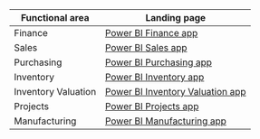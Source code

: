 | Functional area      | Landing page                 |
|----------------------| ---------------------------- |
| Finance              | [Power BI Finance app](../finance-powerbi-app.md) |
| Sales                | [Power BI Sales app](../sales-powerbi-app.md) |
| Purchasing           | [Power BI Purchasing app](../purchases-powerbi-app.md) |
| Inventory            | [Power BI Inventory app](../inventory-powerbi-app.md) |
| Inventory Valuation  | [Power BI Inventory Valuation app](../inventory-valuation-powerbi-app.md) |
| Projects             | [Power BI Projects app](../projects-powerbi-app.md) |
| Manufacturing        | [Power BI Manufacturing app](../manufacturing-powerbi-app.md) |